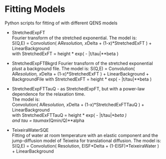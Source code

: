 Fitting Models
================

Python scripts for fitting of with different QENS models

* StretchedExpFT  
Fourier transform of the stretched exponential. The model is:  
S(Q,E) = Convolution( A*Resolution, x*Delta + (1-x)*StretchedExFT ) + LinearBackground  
with StretchedExFT = height * exp( - |t/tau|**beta )

* StretchedExpFTBkgrd
Fourier transform of the stretched exponential plust a background file. The model is:
S(Q,E) = Convolution( A*Resolution, x*Delta + (1-x)*StretchedExFT ) + LinearBackground + BackgroundFile 
with StretchedExFT = height * exp( - |t/tau|**beta )

* StretchedExpFTTauQ - as StretchedExpFT, but with a power-law dependence for the relaxation time.  
The model is:  
Convolution( A*Resolution, x*Delta + (1-x)*StretchedExFTTauQ ) + LinearBackground  
with StretchedExFTTauQ = height * exp( - |t/tau|**beta )  
and tau = taumax*(Qmin/Q)**alpha

* TeixeiraWaterSQE  
Fitting of water at room temperature with an elastic component and the jump-diffusion
model of Teixeira for translational diffusion. The model is:  
S(Q,E) = Convolution( Resolution, EISF*Delta + (1-EISF)*TeixeiraWater ) + LinearBackground
 
